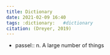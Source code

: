 ```yaml
---
title: Dictionary
date: 2021-02-09 16:40
tags: :dictionary:   #dictionary 
citation: (Dreyer, 2019)
---
```

- passel:: n. A large number of things
